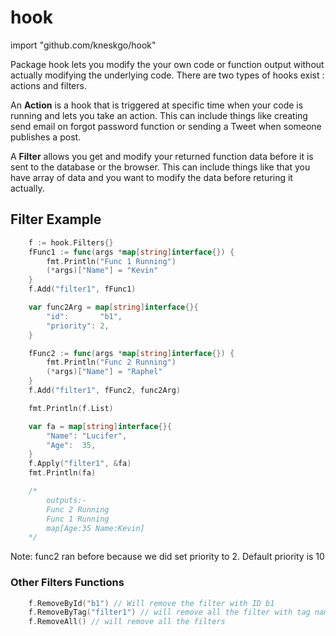 # hook

import "github.com/kneskgo/hook"

Package hook lets you modify the your own code or function output without actually modifying the underlying code.
There are two types of hooks exist : actions and filters.

An **Action** is a hook that is triggered at specific time when your code is running and lets you take an action. This can include things like creating send email on forgot password function or sending a Tweet when someone publishes a post.

A **Filter** allows you get and modify your returned function data before it is sent to the database or the browser. This can include things like that you have array of data and you want to modify the data before returing it actually.



## Filter Example
``` go
    f := hook.Filters{}
    fFunc1 := func(args *map[string]interface{}) {
        fmt.Println("Func 1 Running")
        (*args)["Name"] = "Kevin"
    }
    f.Add("filter1", fFunc1)

    var func2Arg = map[string]interface{}{
        "id":       "b1",
        "priority": 2,
    }

    fFunc2 := func(args *map[string]interface{}) {
        fmt.Println("Func 2 Running")
        (*args)["Name"] = "Raphel"
    }
    f.Add("filter1", fFunc2, func2Arg)

    fmt.Println(f.List)

    var fa = map[string]interface{}{
        "Name": "Lucifer",
        "Age":  35,
    }
    f.Apply("filter1", &fa)
    fmt.Println(fa)

    /* 
        outputs:- 
        Func 2 Running
        Func 1 Running
        map[Age:35 Name:Kevin]
    */
```
Note: func2 ran before because we did set priority to 2. Default priority is 10


### Other Filters Functions
``` go
	f.RemoveById("b1") // Will remove the filter with ID b1
	f.RemoveByTag("filter1") // will remove all the filter with tag name filter1
	f.RemoveAll() // will remove all the filters
```